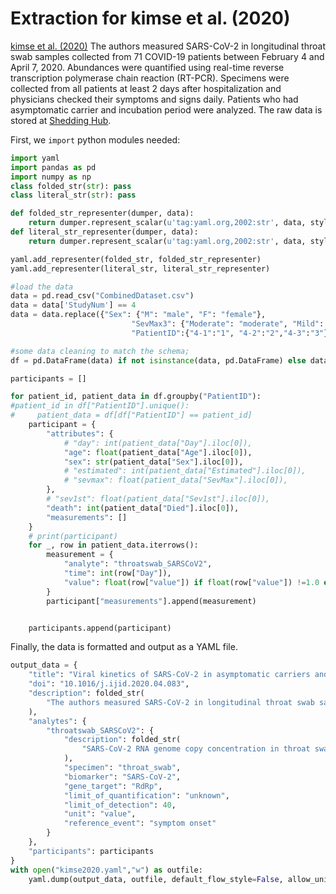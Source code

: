 # Extraction for kimse et al. (2020)

[kimse et al. (2020)](https://www.ijidonline.com/article/S1201-9712(20)30299-X/fulltext) The authors measured SARS-CoV-2 in longitudinal throat swab samples collected from 71 COVID-19 patients between February 4 and April 7, 2020. Abundances were quantified using real-time reverse transcription polymerase chain reaction (RT-PCR). Specimens were collected from all patients at least 2 days after hospitalization and physicians checked their symptoms and signs daily. Patients who had asymptomatic carrier and incubation period were analyzed. The raw data is stored at [Shedding Hub](https://github.com/shedding-hub). 

First, we `import` python modules needed:

```python
import yaml
import pandas as pd
import numpy as np
class folded_str(str): pass
class literal_str(str): pass

def folded_str_representer(dumper, data):
    return dumper.represent_scalar(u'tag:yaml.org,2002:str', data, style='>')
def literal_str_representer(dumper, data):
    return dumper.represent_scalar(u'tag:yaml.org,2002:str', data, style='|')

yaml.add_representer(folded_str, folded_str_representer)
yaml.add_representer(literal_str, literal_str_representer)

```
```python
#load the data
data = pd.read_csv("CombinedDataset.csv") 
data = data['StudyNum'] == 4
data = data.replace({"Sex": {"M": "male", "F": "female"},
                           "SevMax3": {"Moderate": "moderate", "Mild": "mild", "Severe": "severe"},
                           "PatientID":{"4-1":"1", "4-2":"2","4-3":"3"}})

#some data cleaning to match the schema;
df = pd.DataFrame(data) if not isinstance(data, pd.DataFrame) else data

participants = []

for patient_id, patient_data in df.groupby("PatientID"):
#patient_id in df["PatientID"].unique():
#     patient_data = df[df["PatientID"] == patient_id]
    participant = {
        "attributes": {
            # "day": int(patient_data["Day"].iloc[0]),
            "age": float(patient_data["Age"].iloc[0]),
            "sex": str(patient_data["Sex"].iloc[0]),
            # "estimated": int(patient_data["Estimated"].iloc[0]),
            # "sevmax": float(patient_data["SevMax"].iloc[0]),
        },
        # "sev1st": float(patient_data["Sev1st"].iloc[0]),
        "death": int(patient_data["Died"].iloc[0]),
        "measurements": []
    }
    # print(participant)
    for _, row in patient_data.iterrows():
        measurement = {
            "analyte": "throatswab_SARSCoV2",
            "time": int(row["Day"]),
            "value": float(row["value"]) if float(row["value"]) !=1.0 else 'negative'
        }
        participant["measurements"].append(measurement)


    participants.append(participant)

```
Finally, the data is formatted and output as a YAML file.
```python
output_data = {
    "title": "Viral kinetics of SARS-CoV-2 in asymptomatic carriers and presymptomatic patients",
    "doi": "10.1016/j.ijid.2020.04.083",
    "description": folded_str(
        "The authors measured SARS-CoV-2 in longitudinal throat swab samples collected from 71 COVID-19 patients between February 4 and April 7, 2020. Abundances were quantified using real-time reverse transcription polymerase chain reaction (RT-PCR). Specimens were collected from all patients at least 2 days after hospitalization and physicians checked their symptoms and signs daily. Patients who had asymptomatic carrier and incubation period were analyzed.\n"
    ),
    "analytes": {
        "throatswab_SARSCoV2": {
            "description": folded_str(
                "SARS-CoV-2 RNA genome copy concentration in throat swab samples. Specimens were collected from all patients at least 2 days after hospitalization and physicians checked their symptoms and signs daily.\n"
            ),
            "specimen": "throat_swab",
            "biomarker": "SARS-CoV-2",
            "gene_target": "RdRp",
            "limit_of_quantification": "unknown",
            "limit_of_detection": 40,
            "unit": "value",
            "reference_event": "symptom onset"
        }
    },
    "participants": participants
}
with open("kimse2020.yaml","w") as outfile:
    yaml.dump(output_data, outfile, default_flow_style=False, allow_unicode=True, sort_keys=False)

```